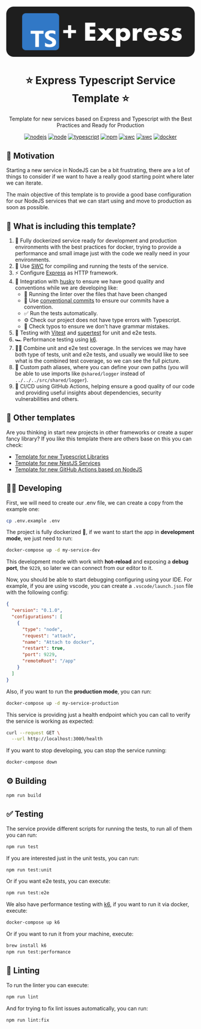 <p align="center">
  <a href="https://expressjs.com/" target="blank"><img src="images/express-and-ts.png" alt="Express Logo" width="512" /></a>
</p>

<h1 align="center">⭐ Express Typescript Service Template ⭐</h1>

<p align="center">
  Template for new services based on Express and Typescript with the Best Practices and Ready for Production
</p>

<p align="center">
  <a href="https://github.com/AlbertHernandez/express-typescript-service-template/actions/workflows/node.yml?branch=main"><img src="https://github.com/AlbertHernandez/express-typescript-service-template/actions/workflows/node.yml/badge.svg?branch=main" alt="nodejs"/></a>
  <a href="https://nodejs.org/docs/latest-v20.x/api/index.html"><img src="https://img.shields.io/badge/node-20.x-green.svg" alt="node"/></a>
  <a href="https://www.typescriptlang.org/"><img src="https://img.shields.io/badge/typescript-5.x-blue.svg" alt="typescript"/></a>
  <a href="https://www.npmjs.com/"><img src="https://img.shields.io/badge/npm-10.x-red.svg" alt="npm"/></a>
  <a href="https://swc.rs/"><img src="https://img.shields.io/badge/Compiler-SWC_-orange.svg" alt="swc"/></a>
  <a href="https://vitest.dev/"><img src="https://img.shields.io/badge/Test-Vitest_-yellow.svg" alt="swc"/></a>
  <a href="https://www.docker.com/"><img src="https://img.shields.io/badge/Dockerized 🐳_-blue.svg" alt="docker"/></a>
</p>

## 👀 Motivation

Starting a new service in NodeJS can be a bit frustrating, there are a lot of things to consider if we want to have a really good starting point where later we can iterate.

The main objective of this template is to provide a good base configuration for our NodeJS services that we can start using and move to production as soon as possible.

## 🌟 What is including this template?

1. 🐳 Fully dockerized service ready for development and production environments with the best practices for docker, trying to provide a performance and small image just with the code we really need in your environments.
2. 👷 Use [SWC](https://swc.rs/) for compiling and running the tests of the service.
3. ⚡️ Configure [Express](https://expressjs.com/) as HTTP framework.
4. 🐶 Integration with [husky](https://typicode.github.io/husky/) to ensure we have good quality and conventions while we are developing like:
   - 💅 Running the linter over the files that have been changed
   - 💬 Use [conventional commits](https://www.conventionalcommits.org/en/v1.0.0/) to ensure our commits have a convention.
   - ✅ Run the tests automatically.
   - ⚙️ Check our project does not have type errors with Typescript.
   - 🙊 Check typos to ensure we don't have grammar mistakes.
5. 🧪 Testing with [Vitest](https://vitest.dev/) and [supertest](https://github.com/ladjs/supertest) for unit and e2e tests.
6. 🏎️ Performance testing using [k6](https://grafana.com/oss/k6/).
7. 🤜🤛 Combine unit and e2e test coverage. In the services we may have both type of tests, unit and e2e tests, and usually we would like to see what is the combined test coverage, so we can see the full picture.
8. 📌 Custom path aliases, where you can define your own paths (you will be able to use imports like `@shared/logger` instead of `../../../src/shared/logger`).
9. 🚀 CI/CD using GitHub Actions, helping ensure a good quality of our code and providing useful insights about dependencies, security vulnerabilities and others.

## 🤩 Other templates

Are you thinking in start new projects in other frameworks or create a super fancy library? If you like this template there are others base on this you can check:

- [Template for new Typescript Libraries](https://github.com/AlbertHernandez/typescript-library-template)
- [Template for new NestJS Services](https://github.com/AlbertHernandez/nestjs-service-template)
- [Template for new GitHub Actions based on NodeJS](https://github.com/AlbertHernandez/github-action-nodejs-template)

## 🧑‍💻 Developing

First, we will need to create our .env file, we can create a copy from the example one:

```bash
cp .env.example .env
```

The project is fully dockerized 🐳, if we want to start the app in **development mode**, we just need to run:

```bash
docker-compose up -d my-service-dev
```

This development mode with work with **hot-reload** and exposing a **debug port**, the `9229`, so later we can connect from our editor to it.

Now, you should be able to start debugging configuring using your IDE. For example, if you are using vscode, you can create a `.vscode/launch.json` file with the following config:

```json
{
  "version": "0.1.0",
  "configurations": [
    {
      "type": "node",
      "request": "attach",
      "name": "Attach to docker",
      "restart": true,
      "port": 9229,
      "remoteRoot": "/app"
    }
  ]
}
```

Also, if you want to run the **production mode**, you can run:

```bash
docker-compose up -d my-service-production
```

This service is providing just a health endpoint which you can call to verify the service is working as expected:

```bash
curl --request GET \
  --url http://localhost:3000/health
```

If you want to stop developing, you can stop the service running:

```bash
docker-compose down
```

## ⚙️ Building

```bash
npm run build
```

## ✅ Testing

The service provide different scripts for running the tests, to run all of them you can run:

```bash
npm run test
```

If you are interested just in the unit tests, you can run:

```bash
npm run test:unit
```

Or if you want e2e tests, you can execute:

```bash
npm run test:e2e
```

We also have performance testing with [k6](https://k6.io/), if you want to run it via docker, execute:

```bash
docker-compose up k6
```

Or if you want to run it from your machine, execute:

```bash
brew install k6
npm run test:performance
```

## 💅 Linting

To run the linter you can execute:

```bash
npm run lint
```

And for trying to fix lint issues automatically, you can run:

```bash
npm run lint:fix
```

